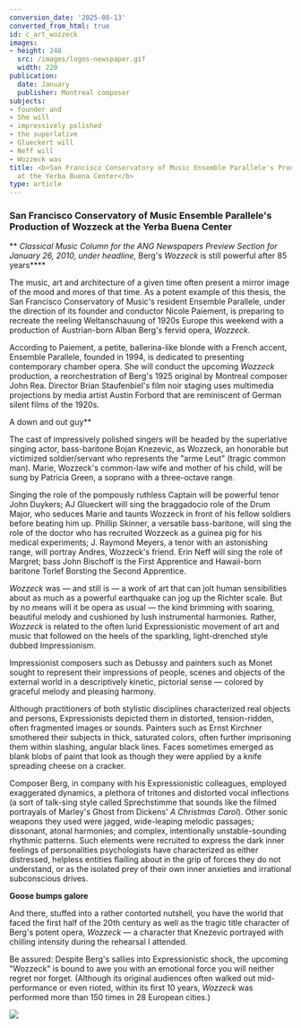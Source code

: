 ```yaml
---
conversion_date: '2025-08-13'
converted_from_html: true
id: c_art_wozzeck
images:
- height: 248
  src: /images/logos-newspaper.gif
  width: 220
publication:
  date: January
  publisher: Montreal composer
subjects:
- founder and
- She will
- impressively polished
- the superlative
- Glueckert will
- Neff will
- Wozzeck was
title: <b>San Francisco Conservatory of Music Ensemble Parallele's Production of Wozzeck
  at the Yerba Buena Center</b>
type: article
---
```


### **San Francisco Conservatory of Music Ensemble Parallele's Production of Wozzeck at the Yerba Buena Center**
**
*Classical Music Column for the ANG Newspapers Preview Section for January 26, 2010, under headline,* Berg's *Wozzeck* is still powerful after 85 years****

The music, art and architecture of a given time often present a mirror image of the mood and mores of that time. As a potent example of this thesis, the San Francisco Conservatory of Music's resident Ensemble Parallele, under the direction of its founder and conductor Nicole Paiement, is preparing to recreate the reeling Weltanschauung of 1920s Europe this weekend with a production of Austrian-born Alban Berg's fervid opera, *Wozzeck.*

According to Paiement, a petite, ballerina-like blonde with a French accent, Ensemble Parallele, founded in 1994, is dedicated to presenting contemporary chamber opera. She will conduct the upcoming *Wozzeck* production, a reorchestration of Berg's 1925 original by Montreal composer John Rea. Director Brian Staufenbiel's film noir staging uses multimedia projections by media artist Austin Forbord that are reminiscent of German silent films of the 1920s.

A down and out guy**

The cast of impressively polished singers will be headed by the superlative singing actor, bass-baritone Bojan Knezevic, as Wozzeck, an honorable but victimized soldier/servant who represents the "arme Leut" (tragic common man). Marie, Wozzeck's common-law wife and mother of his child, will be sung by Patricia Green, a soprano with a three-octave range.

Singing the role of the pompously ruthless Captain will be powerful tenor John Duykers; AJ Glueckert will
sing the braggadocio role of the Drum Major, who seduces Marie and taunts Wozzeck in front of his fellow soldiers before beating him up. Phillip Skinner, a versatile bass-baritone, will sing the role of the doctor who has recruited Wozzeck as a guinea pig for his medical experiments; J. Raymond Meyers, a tenor with an astonishing range, will portray Andres, Wozzeck's friend. Erin Neff will sing the role of Margret; bass John Bischoff is the First Apprentice and Hawaii-born baritone Torlef Borsting the Second Apprentice.

*Wozzeck* was — and still is — a work of art that can jolt human sensibilities about as much as a powerful earthquake can jog up the Richter scale. But by no means will it be opera as usual — the kind brimming with soaring, beautiful melody and cushioned by lush instrumental harmonies. Rather, *Wozzeck* is related to the often lurid Expressionistic movement of art and music that followed on the heels of the sparkling, light-drenched style dubbed Impressionism.

Impressionist composers such as Debussy and painters such as Monet sought to represent their impressions of people, scenes and objects of the external world in a descriptively kinetic, pictorial sense — colored by graceful melody and pleasing harmony.

Although practitioners of both stylistic disciplines characterized real objects and persons, Expressionists depicted them in distorted, tension-ridden, often fragmented images or sounds. Painters such as Ernst Kirchner smothered their subjects in thick, saturated colors, often further imprisoning them within slashing, angular black lines. Faces sometimes emerged as blank blobs of paint that look as though they were applied by a knife spreading cheese on a cracker.

Composer Berg, in company with his Expressionistic colleagues, employed exaggerated dynamics, a plethora of tritones and distorted vocal inflections (a sort of talk-sing style called Sprechstimme that sounds like the filmed portrayals of Marley's Ghost from Dickens' *A Christmas Carol*). Other sonic weapons they used were jagged, wide-leaping melodic passages; dissonant, atonal harmonies; and complex, intentionally unstable-sounding rhythmic patterns. Such elements were recruited to express the dark inner feelings of personalities psychologists have characterized as either distressed, helpless entities flailing about in the grip of forces they do not understand, or as the isolated prey of their own inner anxieties and irrational subconscious drives.

**Goose bumps galore**

And there, stuffed into a rather contorted nutshell, you have the world that faced the first half of the 20th century as well as the tragic title character of Berg's potent opera, *Wozzeck* — a character that Knezevic portrayed with chilling intensity during the rehearsal I attended.

Be assured: Despite Berg's sallies into Expressionistic shock, the upcoming "Wozzeck" is bound to awe you with an emotional force you will neither regret nor forget. (Although its original audiences often walked out mid-performance or even rioted, within its first 10 years, *Wozzeck* was performed more than 150 times in 28 European cities.)

![](/images/logos-newspaper.gif)

